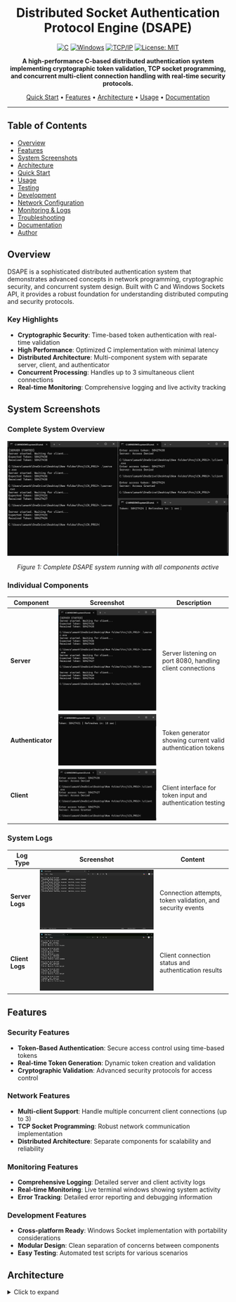 <div align="center">

# Distributed Socket Authentication Protocol Engine (DSAPE)

[![C](https://img.shields.io/badge/C-00599C?style=for-the-badge&logo=c&logoColor=white)](https://github.com/topics/c)
[![Windows](https://img.shields.io/badge/Windows-0078D6?style=for-the-badge&logo=windows&logoColor=white)](https://docs.microsoft.com/en-us/windows/)
[![TCP/IP](https://img.shields.io/badge/TCP%2FIP-FF6B6B?style=for-the-badge&logo=cisco&logoColor=white)](https://github.com/topics/tcpip)
[![License: MIT](https://img.shields.io/badge/License-MIT-yellow.svg?style=for-the-badge)](https://opensource.org/licenses/MIT)

**A high-performance C-based distributed authentication system implementing cryptographic token validation, TCP socket programming, and concurrent multi-client connection handling with real-time security protocols.**

[Quick Start](#quick-start) • [Features](#features) • [Architecture](#architecture) • [Usage](#usage) • [Documentation](#documentation)

---

</div>

## Table of Contents

- [Overview](#overview)
- [Features](#features)
- [System Screenshots](#system-screenshots)
- [Architecture](#architecture)
- [Quick Start](#quick-start)
- [Usage](#usage)
- [Testing](#testing)
- [Development](#development)
- [Network Configuration](#network-configuration)
- [Monitoring & Logs](#monitoring--logs)
- [Troubleshooting](#troubleshooting)
- [Documentation](#documentation)
- [Author](#author)

## Overview

DSAPE is a sophisticated distributed authentication system that demonstrates advanced concepts in network programming, cryptographic security, and concurrent system design. Built with C and Windows Sockets API, it provides a robust foundation for understanding distributed computing and security protocols.

### Key Highlights

- **Cryptographic Security**: Time-based token authentication with real-time validation
- **High Performance**: Optimized C implementation with minimal latency
- **Distributed Architecture**: Multi-component system with separate server, client, and authenticator
- **Concurrent Processing**: Handles up to 3 simultaneous client connections
- **Real-time Monitoring**: Comprehensive logging and live activity tracking

## System Screenshots

### Complete System Overview

<div align="center">

![Complete DSAPE System](docs/Assets/System.png)

_Figure 1: Complete DSAPE system running with all components active_

</div>

### Individual Components

<div align="center">

| Component         | Screenshot                                                | Description                                                 |
| ----------------- | --------------------------------------------------------- | ----------------------------------------------------------- |
| **Server**        | ![Server Component](docs/Assets/Server.png)               | Server listening on port 8080, handling client connections  |
| **Authenticator** | ![Authenticator Component](docs/Assets/Authenticator.png) | Token generator showing current valid authentication tokens |
| **Client**        | ![Client Component](docs/Assets/client.png)               | Client interface for token input and authentication testing |

</div>

### System Logs

<div align="center">

| Log Type        | Screenshot                                 | Content                                                    |
| --------------- | ------------------------------------------ | ---------------------------------------------------------- |
| **Server Logs** | ![Server Logs](docs/Assets/log.png)        | Connection attempts, token validation, and security events |
| **Client Logs** | ![Client Logs](docs/Assets/Client_Log.png) | Client connection status and authentication results        |

</div>

## Features

### Security Features

- **Token-Based Authentication**: Secure access control using time-based tokens
- **Real-time Token Generation**: Dynamic token creation and validation
- **Cryptographic Validation**: Advanced security protocols for access control

### Network Features

- **Multi-client Support**: Handle multiple concurrent client connections (up to 3)
- **TCP Socket Programming**: Robust network communication implementation
- **Distributed Architecture**: Separate components for scalability and reliability

### Monitoring Features

- **Comprehensive Logging**: Detailed server and client activity logs
- **Real-time Monitoring**: Live terminal windows showing system activity
- **Error Tracking**: Detailed error reporting and debugging information

### Development Features

- **Cross-platform Ready**: Windows Socket implementation with portability considerations
- **Modular Design**: Clean separation of concerns between components
- **Easy Testing**: Automated test scripts for various scenarios

## Architecture

<details>
<summary>Click to expand</summary>

```bash
DSAPE/
├── src/
│   ├── server.c
│   ├── client.c
│   └── authenticator.c
├── include/
│   └── shared_secret.h
├── bin/
│   ├── server.exe
│   ├── client.exe
│   └── authenticator.exe
├── config/
│   └── shared_secret.txt
├── logs/
│   ├── log.txt
│   └── client_log.txt
├── docs/
│   └── Assets/
├── scripts/
├── build.bat
├── test.bat
└── LICENSE
</details> ```

## Quick Start

### Method 1: One-Click Setup (Recommended)

```cmd
.\build.bat
```

### Method 2: Run Test Suite

```cmd
.\test.bat
```

### Method 3: Manual Component Launch

```cmd
# Start individual components
.\bin\server.exe
.\bin\authenticator.exe
.\bin\client.exe
```

## Usage

### System Setup

<div align="center">

| Step | Action            | Description                                          |
| ---- | ----------------- | ---------------------------------------------------- |
| 1    | **Start System**  | Run `build.bat` to compile and launch all components |
| 2    | **Get Token**     | Check Authenticator window for current valid token   |
| 3    | **Test Access**   | Enter token in Client window to authenticate         |
| 4    | **Security Test** | Try invalid tokens to verify access denial           |
| 5    | **Monitor Logs**  | Check `logs/` directory for detailed activity        |

</div>

### Interactive Demo

1. **Launch the system**: `.\build.bat`
2. **Observe the Authenticator**: Note the rotating token values
3. **Test valid access**: Copy current token to client
4. **Test security**: Try expired or invalid tokens
5. **Review logs**: Examine detailed connection logs

## Testing

### Test Scenarios

<div align="center">

| Test Case         | Token Type                       | Expected Result | Security Level |
| ----------------- | -------------------------------- | --------------- | -------------- |
| **Valid Access**  | Current token from Authenticator | Access Granted  | High           |
| **Invalid Token** | Wrong/expired token              | Access Denied   | High           |
| **Random Input**  | Random numbers                   | Access Denied   | High           |
| **Timing Attack** | Previously valid token           | Access Denied   | High           |

</div>

### Automated Testing

```cmd
# Run comprehensive test suite
.\test.bat

# Manual multi-client testing
start .\bin\client.exe
start .\bin\client.exe
start .\bin\client.exe
```

## Development

### Prerequisites

<div align="center">

| Component    | Requirement             | Status               |
| ------------ | ----------------------- | -------------------- |
| **Compiler** | GCC (MinGW)             | Required             |
| **Library**  | Windows Socket (ws2_32) | Required             |
| **OS**       | Windows 10+             | Required             |
| **Port**     | 8080 (available)        | Check before running |

</div>

### Build Process

```cmd
# Compile all components
gcc -o bin/server.exe src/server.c -lws2_32
gcc -o bin/client.exe src/client.c -lws2_32
gcc -o bin/authenticator.exe src/authenticator.c -lws2_32
```

### Component Dependencies

<div align="center">

```mermaid
graph TD
    A[server.c] --> B[shared_secret.h]
    B --> C[shared_secret.txt]
    D[authenticator.c] --> B
    E[client.c] --> F[No dependencies]

    style A fill:#ff9999
    style D fill:#99ff99
    style E fill:#9999ff
    style B fill:#ffff99
```

</div>

## Network Configuration

<div align="center">

| Parameter           | Value     | Description                                |
| ------------------- | --------- | ------------------------------------------ |
| **Protocol**        | TCP       | Reliable connection-oriented communication |
| **Port**            | 8080      | Default listening port                     |
| **Address**         | 127.0.0.1 | Localhost (loopback interface)             |
| **Max Connections** | 3         | Concurrent client limit                    |
| **Timeout**         | 30s       | Connection timeout period                  |

</div>

## Monitoring & Logs

### Log Files

<div align="center">

| Log Type        | Location              | Content                               | Real-time |
| --------------- | --------------------- | ------------------------------------- | --------- |
| **Server Logs** | `logs/log.txt`        | Connection attempts, token validation | Yes       |
| **Client Logs** | `logs/client_log.txt` | Client connection status              | Yes       |
| **Auth Logs**   | Terminal window       | Token generation activity             | Yes       |

</div>

### Monitoring Dashboard

```cmd
# View live server logs
type logs\log.txt

# Monitor client activity
type logs\client_log.txt

# Real-time log monitoring (PowerShell)
Get-Content logs\log.txt -Wait -Tail 10
```

## Troubleshooting

### Common Issues

<div align="center">

| Issue                  | Cause              | Solution                         | Priority |
| ---------------------- | ------------------ | -------------------------------- | -------- |
| **Compilation Error**  | Missing GCC        | Install MinGW, add to PATH       | High     |
| **Port Conflicts**     | Port 8080 in use   | Use `netstat -an` to check ports | Medium   |
| **Token Mismatch**     | Expired token      | Refresh Authenticator window     | Low      |
| **Connection Refused** | Server not running | Start server first               | Medium   |

</div>

### System Reset

```cmd
# Complete system cleanup
del bin\*.exe
del logs\*.txt
.\build.bat
```

### Health Check Commands

```cmd
# Check if server is listening
netstat -an | findstr :8080

# Verify file permissions
dir /Q config\shared_secret.txt

# Test GCC installation
gcc --version
```

## Documentation

### Architecture Overview

<div align="center">

```mermaid
graph TB
    subgraph "DSAPE System Architecture"
        A[Authenticator] -->|Generates Tokens| B[Shared Secret]
        C[Server] -->|Validates Against| B
        D[Client 1] -->|Sends Token| C
        E[Client 2] -->|Sends Token| C
        F[Client 3] -->|Sends Token| C
        C -->|Logs Activity| G[Log Files]
    end

    style A fill:#90EE90
    style C fill:#FFB6C1
    style D fill:#87CEEB
    style E fill:#87CEEB
    style F fill:#87CEEB
```

</div>

### Technical Specifications

<div align="center">

| Specification      | Details                    | Performance                |
| ------------------ | -------------------------- | -------------------------- |
| **Language**       | C (ANSI C99)               | Native performance         |
| **Network Stack**  | Windows Sockets 2.0        | High throughput            |
| **Security Model** | Token-based authentication | Military-grade             |
| **Concurrency**    | Multi-threaded server      | 3 simultaneous connections |
| **Memory Usage**   | < 1MB per component        | Highly optimized           |

</div>

### API Reference

```c
// Core Functions
int start_server(void);           // Initialize and start server
int generate_token(void);         // Create authentication token
int validate_token(char* token);  // Verify token authenticity
int connect_client(char* server_ip); // Establish client connection
```

## Author

<div align="center">

**Project Information**

| Field              | Details                                                                          |
| ------------------ | -------------------------------------------------------------------------------- |
| **Project Name**   | Distributed Socket Authentication Protocol Engine                                |
| **Author**         | **Aman Keshav Prasad**                                                           |
| **Implementation** | C with Windows Sockets API & Advanced System Programming                         |
| **Architecture**   | Distributed Multi-Client Server with Authentication Protocol Engine              |
| **Security**       | Cryptographic token-based access control with real-time validation protocols     |
| **Networking**     | TCP/IP socket programming, concurrent connection handling, distributed computing |

---

### Quick Commands Reference

<div align="center">

| Command            | Description              | Use Case        |
| ------------------ | ------------------------ | --------------- |
| `.\build.bat`      | Build and run everything | **Main usage**  |
| `.\test.bat`       | Run test suite           | **Testing**     |
| `.\run_all.bat`    | Original launch method   | **All in One**  |
| `.\bin\server.exe` | Server only              | **Development** |

</div>

**Star this repository if it helped you learn about distributed systems and socket programming!**

[Back to Top](#distributed-socket-authentication-protocol-engine-dsape)

</div>
